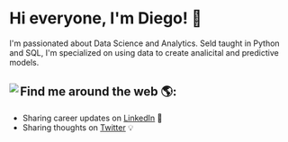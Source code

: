 # Hi everyone, I'm Diego! 👋


I'm passionated about Data Science and Analytics. Seld taught in Python and SQL, I'm specialized on using data to create analicital and predictive models. 


## Find me around the web 🌎: <a href="https://github.com/sponsors/angelicadietzel"><img align="left" src="https://github.com/dieguque/dieguque/blob/b41a78e7ff346e004ff92eba489e73c3f9e52c40/memoji.png"></a>
- Sharing career updates on <a href="https://www.linkedin.com/in/dieguque/">LinkedIn</a> 💼
- Sharing thoughts on <a href="https://www.twitter.com/dieguque/">Twitter</a> 💡
